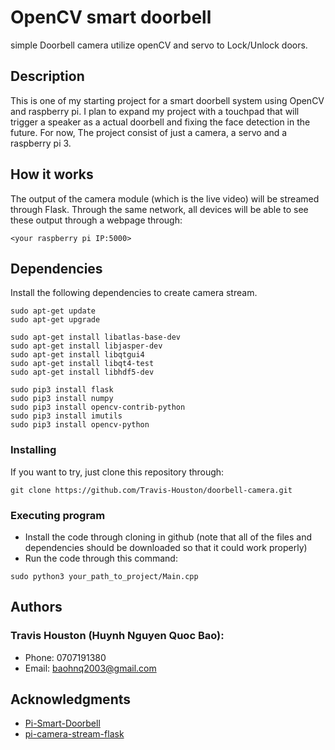 # OpenCV smart doorbell

simple Doorbell camera utilize openCV and servo to Lock/Unlock doors.

## Description

This is one of my starting project for a smart doorbell system using OpenCV and raspberry pi. I plan to expand my project with a touchpad that will trigger a speaker as a actual doorbell and fixing the face detection in the future.
For now, The project consist of just a camera, a servo and a raspberry pi 3.

## How it works
The output of the camera module (which is the live video) will be streamed through Flask. Through the same network, all devices will be able to see these output through a webpage through:
```
<your raspberry pi IP:5000>
 ```

## Dependencies

Install the following dependencies to create camera stream.

```
sudo apt-get update 
sudo apt-get upgrade

sudo apt-get install libatlas-base-dev
sudo apt-get install libjasper-dev
sudo apt-get install libqtgui4 
sudo apt-get install libqt4-test
sudo apt-get install libhdf5-dev

sudo pip3 install flask
sudo pip3 install numpy
sudo pip3 install opencv-contrib-python
sudo pip3 install imutils
sudo pip3 install opencv-python
```

### Installing

If you want to try, just clone this repository through:
```
git clone https://github.com/Travis-Houston/doorbell-camera.git
```
### Executing program

* Install the code through cloning in github (note that all of the files and dependencies should be downloaded so that it could work properly)
* Run the code through this command:
```
sudo python3 your_path_to_project/Main.cpp
```

## Authors

### Travis Houston (Huynh Nguyen Quoc Bao):
* Phone: 0707191380
* Email: baohnq2003@gmail.com

## Acknowledgments


* [Pi-Smart-Doorbell](https://github.com/EbenKouao/Pi-Smart-Doorbell.git)
* [pi-camera-stream-flask](https://github.com/EbenKouao/pi-camera-stream-flask)
